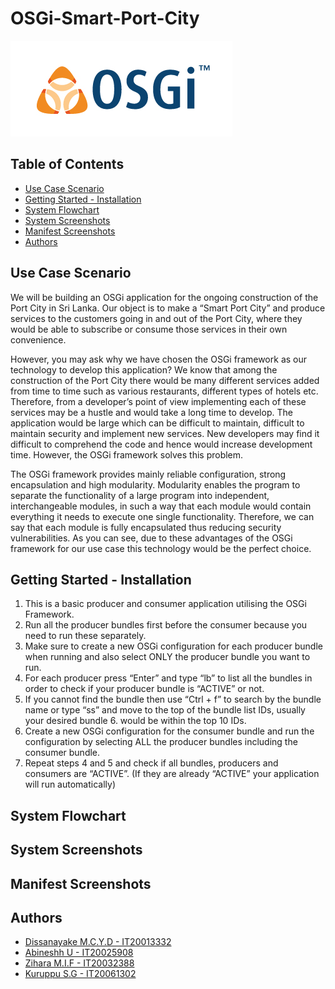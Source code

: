 # OSGi-Smart-Port-City

![logo](img/osgi-logo.jpg "logo")

## Table of Contents

- [Use Case Scenario](#Use-Case-Scenario)
- [Getting Started - Installation](#Getting-Started---Installation)
- [System Flowchart](#System-Flowchart)
- [System Screenshots](#System-Screenshots)
- [Manifest Screenshots](#Manifest-Screenshots)
- [Authors](#Authors)

## Use Case Scenario
We will be building an OSGi application for the ongoing construction of the Port City in Sri Lanka. Our object is to make a “Smart Port City” and produce services to the customers going in and out of the Port City, where they would be able to subscribe or consume those services in their own convenience. 

However, you may ask why we have chosen the OSGi framework as our technology to develop this application? We know that among the construction of the Port City there would be many different services added from time to time such as various restaurants, different types of hotels etc. Therefore, from a developer’s point of view implementing each of these services may be a hustle and would take a long time to develop. The application would be large which can be difficult to maintain, difficult to maintain security and implement new services. New developers may find it difficult to comprehend the code and hence would increase development time. However, the OSGi framework solves this problem.

The OSGi framework provides mainly reliable configuration, strong encapsulation and high modularity. Modularity enables the program to separate the functionality of a large program into independent, interchangeable modules, in such a way that each module would contain everything it needs to execute one single functionality. Therefore, we can say that each module is fully encapsulated thus reducing security vulnerabilities. As you can see, due to these advantages of the OSGi framework for our use case this technology would be the perfect choice.

## Getting Started - Installation

1. This is a basic producer and consumer application utilising the OSGi Framework.
2. Run all the producer bundles first before the consumer because you need to run these separately.
3. Make sure to create a new OSGi configuration for each producer bundle  when running and also select ONLY the producer bundle you want to run.
4. For each producer press “Enter” and type “lb” to list all the bundles in order to check if your producer bundle is “ACTIVE” or not. 
5. If you cannot find the bundle then use “Ctrl + f” to search by the bundle name or type “ss” and move to the top of the bundle list IDs, usually your desired bundle 6. would be within the top 10 IDs.
7. Create a new OSGi configuration for the consumer bundle and run the configuration by selecting ALL the producer bundles including the consumer bundle.
8. Repeat steps 4 and 5 and check if all bundles, producers and consumers are “ACTIVE”. (If they are already “ACTIVE” your application will run automatically)


## System Flowchart

## System Screenshots

## Manifest Screenshots

## Authors
- [Dissanayake M.C.Y.D  -  IT20013332](https://github.com/Chabbax)
- [Abineshh U  -  IT20025908](https://github.com/)
- [Zihara M.I.F  -  IT20032388](https://github.com/)
- [Kuruppu S.G  -  IT20061302](https://github.com/)
